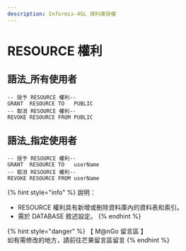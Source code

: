 ```yaml
---
description: Informix-4GL 資料庫授權
---
```


# RESOURCE 權利

## 語法\_所有使用者

```
-- 授予 RESOURCE 權利--
GRANT  RESOURCE TO   PUBLIC
-- 取消 RESOURCE 權利--
REVOKE RESOURCE FROM PUBLIC
```

## 語法\_指定使用者

```
-- 授予 RESOURCE 權利--
GRANT  RESOURCE TO   userName
-- 取消 RESOURCE 權利--
REVOKE RESOURCE FROM userName
```

{% hint style="info" %}
說明：

* RESOURCE 權利具有新增或刪除資料庫內的資料表和索引。
* 需於 DATABASE 敘述設定。
{% endhint %}

{% hint style="danger" %}
【 M@nGo 留言區 】\
如有需修改的地方，請前往芒果留言區留言
{% endhint %}
